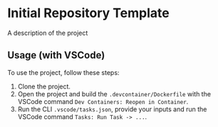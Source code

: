 # Initial Repository Template

A description of the project

## Usage (with VSCode)

To use the project, follow these steps:

1. Clone the project.
2. Open the project and build the `.devcontainer/Dockerfile` with the VSCode command `Dev Containers: Reopen in Container`.
3. Run the CLI `.vscode/tasks.json`, provide your inputs and run the VSCode command `Tasks: Run Task -> ...`.

